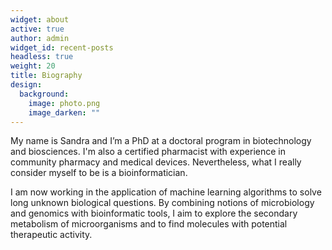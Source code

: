 ```yaml
---
widget: about
active: true
author: admin
widget_id: recent-posts
headless: true
weight: 20
title: Biography
design:
  background:
    image: photo.png
    image_darken: ""
---
```

My name is Sandra and I’m a PhD at a doctoral program in biotechnology and biosciences. I'm also a certified pharmacist with experience in community pharmacy and medical devices. Nevertheless, what I really consider myself to be is a bioinformatician.

I am now working in the application of machine learning algorithms to solve long unknown biological questions. By combining notions of microbiology and genomics with bioinformatic tools, I aim to explore the secondary metabolism of microorganisms and to find molecules with potential therapeutic activity.